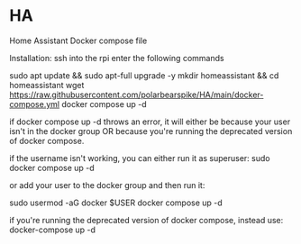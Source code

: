 # HA
Home Assistant Docker compose file


Installation:
ssh into the rpi 
enter the following commands

sudo apt update && sudo apt-full upgrade -y
mkdir homeassistant && cd homeassistant
wget https://raw.githubusercontent.com/polarbearspike/HA/main/docker-compose.yml
docker compose up -d

if docker compose up -d throws an error, it will either be because your user isn't in the docker group OR because you're running the deprecated version of docker compose.  

if the username isn't working, you can either run it as superuser:
sudo docker compose up -d

or add your user to the docker group and then run it:

sudo usermod -aG docker $USER
docker compose up -d

if you're running the deprecated version of docker compose, instead use:
docker-compose up -d




